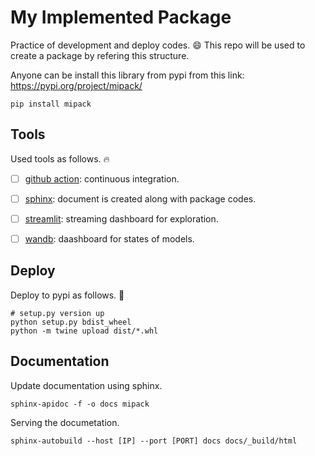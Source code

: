 # My Implemented Package

Practice of development and deploy codes. 😄
This repo will be used to create a package by refering this structure.

Anyone can be install this library from pypi from this link: https://pypi.org/project/mipack/

```
pip install mipack
```

## Tools 

Used tools as follows. 🔥

- [ ] [github action](https://github.com/features/actions): continuous integration.
- [ ] [sphinx](https://www.sphinx-doc.org/en/master): document is created along with package codes.
- [ ] [streamlit](https://streamlit.io/): streaming dashboard for exploration.
- [ ] [wandb](https://wandb.ai/site): daashboard for states of models.


## Deploy

Deploy to pypi as follows. 🥳
```
# setup.py version up
python setup.py bdist_wheel
python -m twine upload dist/*.whl
```

## Documentation

Update documentation using sphinx.
```
sphinx-apidoc -f -o docs mipack
```

Serving the documetation.
```
sphinx-autobuild --host [IP] --port [PORT] docs docs/_build/html
```
